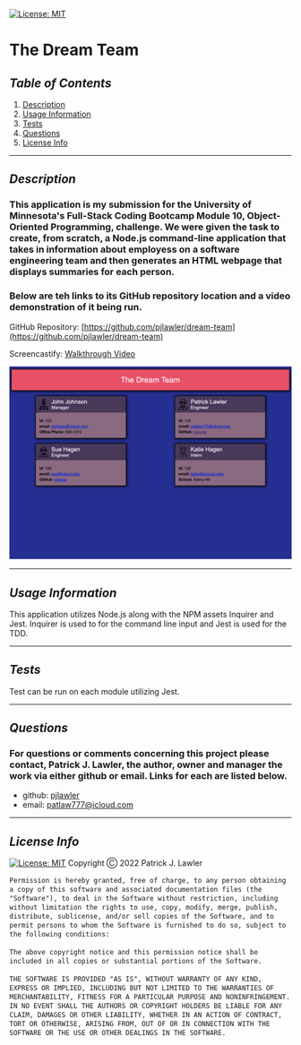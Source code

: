 
 [![License: MIT](https://img.shields.io/badge/License-MIT-yellow.svg)](https://opensource.org/licenses/MIT)
 # The Dream Team
 ## *Table of Contents*
1. [Description](#description)
2. [Usage Information](#usage-information)
3. [Tests](#tests)
4. [Questions](#questions)
5. [License Info](#license-info)

 _ _ _
 ## *Description*
 ### This application is my submission for the University of Minnesota's Full-Stack Coding Bootcamp Module 10, Object-Oriented Programming, challenge.  We were given the task to create, from scratch, a Node.js command-line application that takes in information about employess on a software engineering team and then generates an HTML webpage that displays summaries for each person.
 ###    Below are teh links to its GitHub repository location and a video demonstration of it being run.
 

 GitHub Repository: [https://github.com/pjlawler/dream-team](https://github.com/pjlawler/dream-team) 

 Screencastify: [Walkthrough Video](https://drive.google.com/file/d/172uNLYhTsV5V50g1r-78KPscI-hRQ7_u/view)

 ![Screen Shot](./src/screen-shot.png)
 
 _ _ _
 ## *Usage Information*
  This application utilizes Node.js along with the NPM assets Inquirer and Jest.  Inquirer is used to for the command line input and Jest is used for the TDD.
  - - -
 
 ## *Tests*
  Test can be run on each module utilizing Jest.
  - - -
 
 ## *Questions*
 ###   For questions or comments concerning this project please contact, Patrick J. Lawler, the author, owner and manager the work via either github or email. Links for each are listed below.
 - github: [pjlawler](https://github.com/pjlawler)
 - email: patlaw777@icloud.com
 _ _ _
 ## *License Info*
  [![License: MIT](https://img.shields.io/badge/License-MIT-yellow.svg)](https://opensource.org/licenses/MIT)  Copyright Ⓒ 2022 Patrick J. Lawler
      
    Permission is hereby granted, free of charge, to any person obtaining a copy of this software and associated documentation files (the "Software"), to deal in the Software without restriction, including without limitation the rights to use, copy, modify, merge, publish, distribute, sublicense, and/or sell copies of the Software, and to permit persons to whom the Software is furnished to do so, subject to the following conditions:
    
    The above copyright notice and this permission notice shall be included in all copies or substantial portions of the Software.
    
    THE SOFTWARE IS PROVIDED "AS IS", WITHOUT WARRANTY OF ANY KIND, EXPRESS OR IMPLIED, INCLUDING BUT NOT LIMITED TO THE WARRANTIES OF MERCHANTABILITY, FITNESS FOR A PARTICULAR PURPOSE AND NONINFRINGEMENT. IN NO EVENT SHALL THE AUTHORS OR COPYRIGHT HOLDERS BE LIABLE FOR ANY CLAIM, DAMAGES OR OTHER LIABILITY, WHETHER IN AN ACTION OF CONTRACT, TORT OR OTHERWISE, ARISING FROM, OUT OF OR IN CONNECTION WITH THE SOFTWARE OR THE USE OR OTHER DEALINGS IN THE SOFTWARE.
